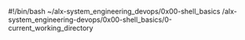 #!/bin/bash
~/alx-system_engineering_devops/0x00-shell_basics
/alx-system_engineering-devops/0x00-shell_basics/0-current_working_directory
